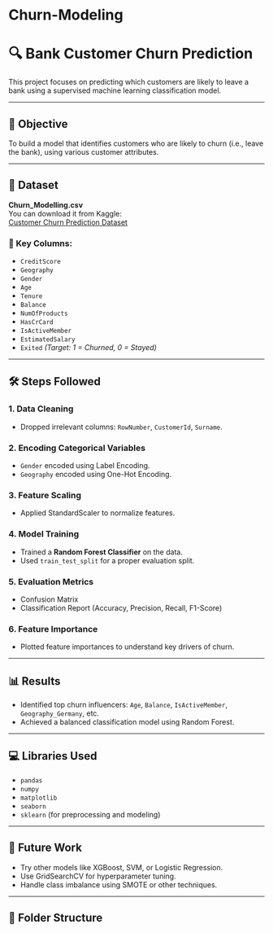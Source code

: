 # Churn-Modeling
# 🔍 Bank Customer Churn Prediction

This project focuses on predicting which customers are likely to leave a bank using a supervised machine learning classification model.

---

## 📌 Objective
To build a model that identifies customers who are likely to churn (i.e., leave the bank), using various customer attributes.

---

## 🧾 Dataset
**Churn_Modelling.csv**  
You can download it from Kaggle:  
[Customer Churn Prediction Dataset](https://www.kaggle.com/datasets/shubhendra7/customer-churn-prediction)

### 🔑 Key Columns:
- `CreditScore`
- `Geography`
- `Gender`
- `Age`
- `Tenure`
- `Balance`
- `NumOfProducts`
- `HasCrCard`
- `IsActiveMember`
- `EstimatedSalary`
- `Exited` *(Target: 1 = Churned, 0 = Stayed)*

---

## 🛠️ Steps Followed

### 1. Data Cleaning
- Dropped irrelevant columns: `RowNumber`, `CustomerId`, `Surname`.

### 2. Encoding Categorical Variables
- `Gender` encoded using Label Encoding.
- `Geography` encoded using One-Hot Encoding.

### 3. Feature Scaling
- Applied StandardScaler to normalize features.

### 4. Model Training
- Trained a **Random Forest Classifier** on the data.
- Used `train_test_split` for a proper evaluation split.

### 5. Evaluation Metrics
- Confusion Matrix
- Classification Report (Accuracy, Precision, Recall, F1-Score)

### 6. Feature Importance
- Plotted feature importances to understand key drivers of churn.

---

## 📊 Results
- Identified top churn influencers: `Age`, `Balance`, `IsActiveMember`, `Geography_Germany`, etc.
- Achieved a balanced classification model using Random Forest.

---

## 💻 Libraries Used
- `pandas`
- `numpy`
- `matplotlib`
- `seaborn`
- `sklearn` (for preprocessing and modeling)

---

## 🧠 Future Work
- Try other models like XGBoost, SVM, or Logistic Regression.
- Use GridSearchCV for hyperparameter tuning.
- Handle class imbalance using SMOTE or other techniques.

---

## 📁 Folder Structure

